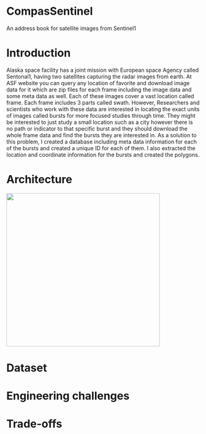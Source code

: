 # CompasSentinel
An address book for satellite images from Sentinel1
# Introduction
Alaska space facility has a joint mission with European space Agency called Sentonal1, having two satellites capturing the radar images from earth. At ASF website you can query any location of favorite and download image data for it which are zip files for each frame including the image data and some meta data as well.   Each of these images cover a vast location called frame. Each frame includes 3 parts called swath. However, Researchers and scientists who work with these data are interested in locating the exact units of images called bursts for more focused studies through time. They might be interested to just study a small location such as a city however there is no path or indicator to that specific burst and they should download the whole frame data and find the bursts they are interested in. As a solution to this problem, I created a database including meta data information for each of the bursts and created a unique ID for each of them.  I also extracted the location and coordinate information for the bursts and created the polygons.  


# Architecture

<img src="https://user-images.githubusercontent.com/57342758/73783659-ec8b7000-4748-11ea-8881-0eb9d034879d.png" width="400" height="400">

# Dataset
# Engineering challenges
# Trade-offs
